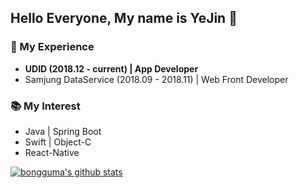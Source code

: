 ## Hello Everyone, My name is YeJin 🐣

### 📌 My Experience
+ **UDID (2018.12 - current) | App Developer**
+ Samjung DataService (2018.09 - 2018.11) | Web Front Developer

### 📚 My Interest
+ Java | Spring Boot
+ Swift | Object-C
+ React-Native

[![bongguma's github stats](https://github-readme-stats.vercel.app/api?username=bongguma)](https://github.com/anuraghazra/github-readme-stats)

<!--
**bongguma/bongguma** is a ✨ _special_ ✨ repository because its `README.md` (this file) appears on your GitHub profile.

Here are some ideas to get you started:

- 🔭 I’m currently working on ...
- 🌱 I’m currently learning ...
- 👯 I’m looking to collaborate on ...
- 🤔 I’m looking for help with ...
- 💬 Ask me about ...
- 📫 How to reach me: ...
- 😄 Pronouns: ...
- ⚡ Fun fact: ...
-->

